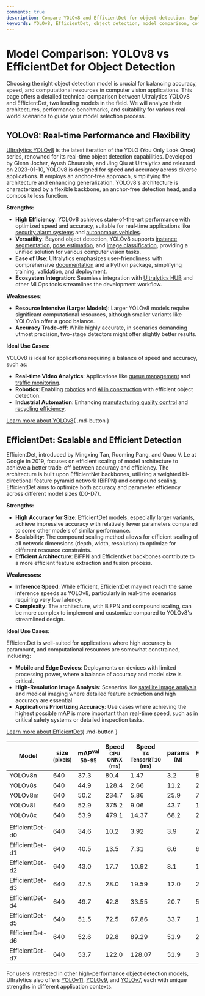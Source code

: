 ```yaml
---
comments: true
description: Compare YOLOv8 and EfficientDet for object detection. Explore their architectures, performance benchmarks, and ideal use cases to choose the best model.
keywords: YOLOv8, EfficientDet, object detection, model comparison, computer vision, deep learning, real-time detection, accuracy, performance benchmarks
---
```


# Model Comparison: YOLOv8 vs EfficientDet for Object Detection

Choosing the right object detection model is crucial for balancing accuracy, speed, and computational resources in computer vision applications. This page offers a detailed technical comparison between Ultralytics YOLOv8 and EfficientDet, two leading models in the field. We will analyze their architectures, performance benchmarks, and suitability for various real-world scenarios to guide your model selection process.

<script async src="https://cdn.jsdelivr.net/npm/chart.js"></script>
<script defer src="../../javascript/benchmark.js"></script>

<canvas id="modelComparisonChart" width="1024" height="400" active-models='["YOLOv8", "EfficientDet"]'></canvas>

## YOLOv8: Real-time Performance and Flexibility

[Ultralytics YOLOv8](https://github.com/ultralytics/ultralytics) is the latest iteration of the YOLO (You Only Look Once) series, renowned for its real-time object detection capabilities. Developed by Glenn Jocher, Ayush Chaurasia, and Jing Qiu at Ultralytics and released on 2023-01-10, YOLOv8 is designed for speed and accuracy across diverse applications. It employs an anchor-free approach, simplifying the architecture and enhancing generalization. YOLOv8's architecture is characterized by a flexible backbone, an anchor-free detection head, and a composite loss function.

**Strengths:**

- **High Efficiency**: YOLOv8 achieves state-of-the-art performance with optimized speed and accuracy, suitable for real-time applications like [security alarm systems](https://www.ultralytics.com/blog/security-alarm-system-projects-with-ultralytics-yolov8) and [autonomous vehicles](https://www.ultralytics.com/solutions/ai-in-self-driving).
- **Versatility**: Beyond object detection, YOLOv8 supports [instance segmentation](https://www.ultralytics.com/glossary/instance-segmentation), [pose estimation](https://docs.ultralytics.com/tasks/pose/), and [image classification](https://www.ultralytics.com/glossary/image-classification), providing a unified solution for various computer vision tasks.
- **Ease of Use**: Ultralytics emphasizes user-friendliness with comprehensive [documentation](https://docs.ultralytics.com/) and a Python package, simplifying training, validation, and deployment.
- **Ecosystem Integration**: Seamless integration with [Ultralytics HUB](https://www.ultralytics.com/hub) and other MLOps tools streamlines the development workflow.

**Weaknesses:**

- **Resource Intensive (Larger Models)**: Larger YOLOv8 models require significant computational resources, although smaller variants like YOLOv8n offer a good balance.
- **Accuracy Trade-off**: While highly accurate, in scenarios demanding utmost precision, two-stage detectors might offer slightly better results.

**Ideal Use Cases:**

YOLOv8 is ideal for applications requiring a balance of speed and accuracy, such as:

- **Real-time Video Analytics**: Applications like [queue management](https://docs.ultralytics.com/guides/queue-management/) and [traffic monitoring](https://www.ultralytics.com/blog/ultralytics-yolov8-for-smarter-parking-management-systems).
- **Robotics**: Enabling [robotics](https://www.ultralytics.com/glossary/robotics) and [AI in construction](https://www.ultralytics.com/blog/ai-in-construction-equipment-a-new-way-of-building) with efficient object detection.
- **Industrial Automation**: Enhancing [manufacturing quality control](https://www.ultralytics.com/solutions/ai-in-manufacturing) and [recycling efficiency](https://www.ultralytics.com/blog/recycling-efficiency-the-power-of-vision-ai-in-automated-sorting).

[Learn more about YOLOv8](https://docs.ultralytics.com/models/yolov8/){ .md-button }

## EfficientDet: Scalable and Efficient Detection

EfficientDet, introduced by Mingxing Tan, Ruoming Pang, and Quoc V. Le at Google in 2019, focuses on efficient scaling of model architecture to achieve a better trade-off between accuracy and efficiency. The architecture is built upon EfficientNet backbones, utilizing a weighted bi-directional feature pyramid network (BiFPN) and compound scaling. EfficientDet aims to optimize both accuracy and parameter efficiency across different model sizes (D0-D7).

**Strengths:**

- **High Accuracy for Size**: EfficientDet models, especially larger variants, achieve impressive accuracy with relatively fewer parameters compared to some other models of similar performance.
- **Scalability**: The compound scaling method allows for efficient scaling of all network dimensions (depth, width, resolution) to optimize for different resource constraints.
- **Efficient Architecture**: BiFPN and EfficientNet backbones contribute to a more efficient feature extraction and fusion process.

**Weaknesses:**

- **Inference Speed**: While efficient, EfficientDet may not reach the same inference speeds as YOLOv8, particularly in real-time scenarios requiring very low latency.
- **Complexity**: The architecture, with BiFPN and compound scaling, can be more complex to implement and customize compared to YOLOv8's streamlined design.

**Ideal Use Cases:**

EfficientDet is well-suited for applications where high accuracy is paramount, and computational resources are somewhat constrained, including:

- **Mobile and Edge Devices**: Deployments on devices with limited processing power, where a balance of accuracy and model size is critical.
- **High-Resolution Image Analysis**: Scenarios like [satellite image analysis](https://www.ultralytics.com/blog/using-computer-vision-to-analyse-satellite-imagery) and medical imaging where detailed feature extraction and high accuracy are essential.
- **Applications Prioritizing Accuracy**: Use cases where achieving the highest possible mAP is more important than real-time speed, such as in critical safety systems or detailed inspection tasks.

[Learn more about EfficientDet](https://github.com/google/automl/tree/master/efficientdet#readme){ .md-button }

| Model           | size<br><sup>(pixels) | mAP<sup>val<br>50-95 | Speed<br><sup>CPU ONNX<br>(ms) | Speed<br><sup>T4 TensorRT10<br>(ms) | params<br><sup>(M) | FLOPs<br><sup>(B) |
|-----------------|-----------------------|----------------------|--------------------------------|-------------------------------------|--------------------|-------------------|
| YOLOv8n         | 640                   | 37.3                 | 80.4                           | 1.47                                | 3.2                | 8.7               |
| YOLOv8s         | 640                   | 44.9                 | 128.4                          | 2.66                                | 11.2               | 28.6              |
| YOLOv8m         | 640                   | 50.2                 | 234.7                          | 5.86                                | 25.9               | 78.9              |
| YOLOv8l         | 640                   | 52.9                 | 375.2                          | 9.06                                | 43.7               | 165.2             |
| YOLOv8x         | 640                   | 53.9                 | 479.1                          | 14.37                               | 68.2               | 257.8             |
|                 |                       |                      |                                |                                     |                    |                   |
| EfficientDet-d0 | 640                   | 34.6                 | 10.2                           | 3.92                                | 3.9                | 2.54              |
| EfficientDet-d1 | 640                   | 40.5                 | 13.5                           | 7.31                                | 6.6                | 6.1               |
| EfficientDet-d2 | 640                   | 43.0                 | 17.7                           | 10.92                               | 8.1                | 11.0              |
| EfficientDet-d3 | 640                   | 47.5                 | 28.0                           | 19.59                               | 12.0               | 24.9              |
| EfficientDet-d4 | 640                   | 49.7                 | 42.8                           | 33.55                               | 20.7               | 55.2              |
| EfficientDet-d5 | 640                   | 51.5                 | 72.5                           | 67.86                               | 33.7               | 130.0             |
| EfficientDet-d6 | 640                   | 52.6                 | 92.8                           | 89.29                               | 51.9               | 226.0             |
| EfficientDet-d7 | 640                   | 53.7                 | 122.0                          | 128.07                              | 51.9               | 325.0             |

For users interested in other high-performance object detection models, Ultralytics also offers [YOLOv11](https://docs.ultralytics.com/models/yolo11/), [YOLOv9](https://docs.ultralytics.com/models/yolov9/), and [YOLOv7](https://docs.ultralytics.com/models/yolov7/), each with unique strengths in different application contexts.
